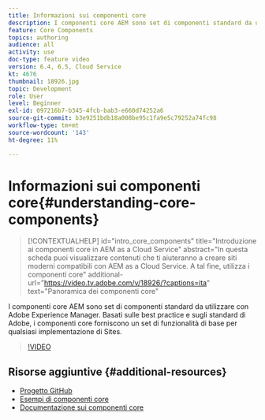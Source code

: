 ```yaml
---
title: Informazioni sui componenti core
description: I componenti core AEM sono set di componenti standard da utilizzare con Adobe Experience Manager. Basati sulle best practice e sugli standard di Adobe, i componenti core forniscono un set di funzionalità di base per qualsiasi implementazione di Sites.
feature: Core Components
topics: authoring
audience: all
activity: use
doc-type: feature video
version: 6.4, 6.5, Cloud Service
kt: 4676
thumbnail: 18926.jpg
topic: Development
role: User
level: Beginner
exl-id: 097216b7-b345-4fcb-bab3-e660d74252a6
source-git-commit: b3e9251bdb18a008be95c1fa9e5c79252a74fc98
workflow-type: tm+mt
source-wordcount: '143'
ht-degree: 11%

---
```


# Informazioni sui componenti core{#understanding-core-components}

>[!CONTEXTUALHELP]
>id="intro_core_components"
>title="Introduzione ai componenti core in AEM as a Cloud Service"
>abstract="In questa scheda puoi visualizzare contenuti che ti aiuteranno a creare siti moderni compatibili con AEM as a Cloud Service. A tal fine, utilizza i componenti core"
>additional-url="https://video.tv.adobe.com/v/18926/?captions=ita" text="Panoramica dei componenti core"

I componenti core AEM sono set di componenti standard da utilizzare con Adobe Experience Manager. Basati sulle best practice e sugli standard di Adobe, i componenti core forniscono un set di funzionalità di base per qualsiasi implementazione di Sites.

>[!VIDEO](https://video.tv.adobe.com/v/18926?quality=12&learn=on)

## Risorse aggiuntive {#additional-resources}

* [Progetto GitHub](https://github.com/adobe/aem-core-wcm-components)
* [Esempi di componenti core](https://www.aemcomponents.dev/)
* [Documentazione sui componenti core](https://experienceleague.adobe.com/docs/experience-manager-core-components/using/introduction.html?lang=it)
